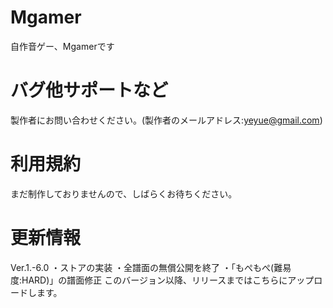 # Mgamer
自作音ゲー、Mgamerです
# バグ他サポートなど
製作者にお問い合わせください。(製作者のメールアドレス:yeyue@gmail.com)
# 利用規約
まだ制作しておりませんので、しばらくお待ちください。
# 更新情報
Ver.1.-6.0
・ストアの実装
・全譜面の無償公開を終了
・「もぺもぺ(難易度:HARD)」の譜面修正
このバージョン以降、リリースまではこちらにアップロードします。
